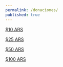 ```yaml
---
permalink: /donaciones/
published: true
---
```

<a mp-mode="dftl" href="https://www.mercadopago.com/mla/checkout/start?pref_id=86473927-7064d3d2-f641-4ce5-b814-cf2de968e4f7" name="MP-payButton" class='blue-ar-l-ov-arall'>$10 ARS</a>

<script type="text/javascript">

(function(){function $MPC_load(){window.$MPC_loaded !== true && (function(){var s = document.createElement("script");s.type = "text/javascript";s.async = true;s.src = document.location.protocol+"//secure.mlstatic.com/mptools/render.js";var x = document.getElementsByTagName('script')[0];x.parentNode.insertBefore(s, x);window.$MPC_loaded = true;})();}window.$MPC_loaded !== true ? (window.attachEvent ?window.attachEvent('onload', $MPC_load) : window.addEventListener('load', $MPC_load, false)) : null;})();

</script>

<a mp-mode="dftl" href="https://www.mercadopago.com/mla/checkout/start?pref_id=86473927-a6b4f75c-c1ea-46fc-8257-bd8aad467fdf" name="MP-payButton" class='blue-ar-l-ov-arall'>$25 ARS</a>

<script type="text/javascript">

(function(){function $MPC_load(){window.$MPC_loaded !== true && (function(){var s = document.createElement("script");s.type = "text/javascript";s.async = true;s.src = document.location.protocol+"//secure.mlstatic.com/mptools/render.js";var x = document.getElementsByTagName('script')[0];x.parentNode.insertBefore(s, x);window.$MPC_loaded = true;})();}window.$MPC_loaded !== true ? (window.attachEvent ?window.attachEvent('onload', $MPC_load) : window.addEventListener('load', $MPC_load, false)) : null;})();

</script>

<a mp-mode="dftl" href="https://www.mercadopago.com/mla/checkout/start?pref_id=86473927-b5fc71e9-f094-413e-8ca3-34b15fba4b76" name="MP-payButton" class='blue-ar-l-ov-arall'>$50 ARS</a>

<script type="text/javascript">

(function(){function $MPC_load(){window.$MPC_loaded !== true && (function(){var s = document.createElement("script");s.type = "text/javascript";s.async = true;s.src = document.location.protocol+"//secure.mlstatic.com/mptools/render.js";var x = document.getElementsByTagName('script')[0];x.parentNode.insertBefore(s, x);window.$MPC_loaded = true;})();}window.$MPC_loaded !== true ? (window.attachEvent ?window.attachEvent('onload', $MPC_load) : window.addEventListener('load', $MPC_load, false)) : null;})();

</script>

<a mp-mode="dftl" href="https://www.mercadopago.com/mla/checkout/start?pref_id=86473927-58d1ecea-23ab-47d9-be9d-fa8740cec244" name="MP-payButton" class='blue-ar-l-ov-arall'>$100 ARS</a>

<script type="text/javascript">

(function(){function $MPC_load(){window.$MPC_loaded !== true && (function(){var s = document.createElement("script");s.type = "text/javascript";s.async = true;s.src = document.location.protocol+"//secure.mlstatic.com/mptools/render.js";var x = document.getElementsByTagName('script')[0];x.parentNode.insertBefore(s, x);window.$MPC_loaded = true;})();}window.$MPC_loaded !== true ? (window.attachEvent ?window.attachEvent('onload', $MPC_load) : window.addEventListener('load', $MPC_load, false)) : null;})();

</script>